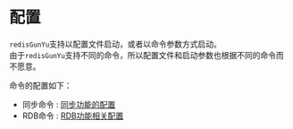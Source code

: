 # 配置


`redisGunYu`支持以配置文件启动，或者以命令参数方式启动。   
由于`redisGunYu`支持不同的命令，所以配置文件和启动参数也根据不同的命令而不愿意。

命令的配置如下：
- 同步命令 : [同步功能的配置](sync_configuration_zh.md)
- RDB命令 : [RDB功能相关配置](rdb_zh.md#配置)
